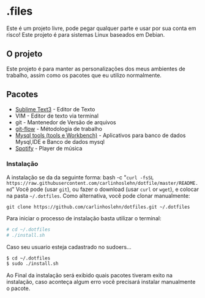 # .files
Este é um projeto livre, pode pegar qualquer parte e usar por sua conta em risco!
Este projeto é para sistemas Linux baseados em Debian.

## O projeto
Este projeto é para manter as personalizações dos meus ambientes de trabalho, assim como os pacotes que eu utilizo normalmente.

## Pacotes
* [Sublime Text3](https://www.sublimetext.com/) - Editor de Texto
* VIM - Editor de texto via terminal
* git - Mantenedor de Versão de arquivos
* [git-flow](https://danielkummer.github.io/git-flow-cheatsheet/) - Métodologia de trabalho
* [Mysql tools (tools e Workbench)](https://dev.mysql.com/downloads/repo/apt/) - Aplicativos para banco de dados Mysql,IDE e Banco de dados mysql
* [Spotify](www.spotify.com/‎) - Player de música

### Instalação
A instalação se da da seguinte forma:
 bash -c "`curl -fsSL https://raw.githubusercontent.com/carlinhoslehn/dotfile/master/README.md`"
 Você pode (usar `git`), ou fazer o download (usar `curl` or `wget`), e colocar na pasta `~/.dotfiles`. Como alternativa, você pode clonar manualmente:

    git clone https://github.com/carlinhoslehn/dotfiles.git ~/.dotfiles

Para iniciar o processo de instalação basta utilizar o terminal:
```sh
# cd ~/.dotfiles
# ./install.sh
```
Caso seu usuario esteja cadastrado no sudoers...
```sh
$ cd ~/.dotfiles
$ sudo ./install.sh
```
Ao Final da instalação será exibido quais pacotes tiveram exito na instalação,
caso aconteça algum erro você precisará instalar manualmente o pacote.
